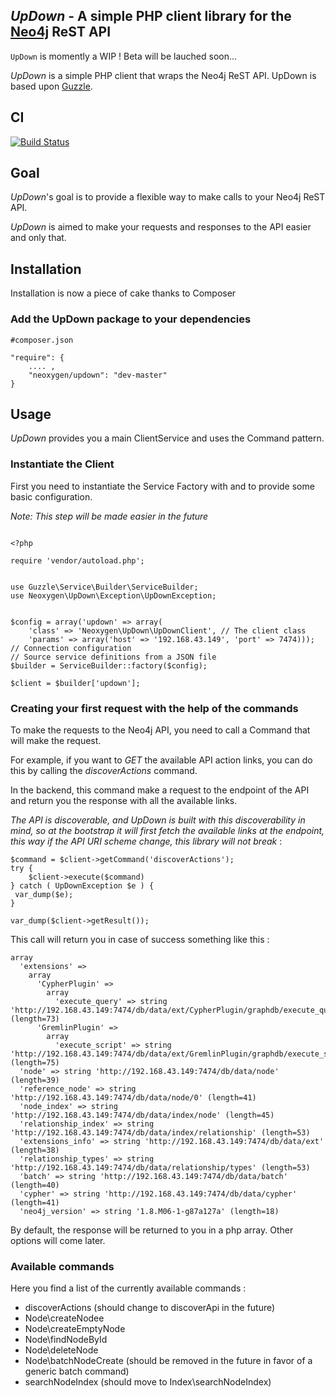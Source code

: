 ## *UpDown* - A simple PHP client library for the [Neo4j](http://neo4j.org) ReST API

`UpDown` is momently a WIP ! Beta will be lauched soon...

*UpDown* is a simple PHP client that wraps the Neo4j ReST API. UpDown is based upon [Guzzle](https://github.com/guzzle/guzzle).

## CI

[![Build Status](https://secure.travis-ci.org/neoxygen/updown.png?branch=master)](http://travis-ci.org/neoxygen/updown)

## Goal

*UpDown*'s goal is to provide a flexible way to make calls to your Neo4j ReST API. 

*UpDown* is aimed to make your requests and responses to the API easier and only that.

## Installation

Installation is now a piece of cake thanks to Composer

### Add the UpDown package to your dependencies

````
#composer.json

"require": {
    .... ,
    "neoxygen/updown": "dev-master"
}
````

## Usage

*UpDown* provides you a main ClientService and uses the Command pattern.

### Instantiate the Client

First you need to instantiate the Service Factory with and to provide some basic configuration.

_Note: This step will be made easier in the future_

````

<?php

require 'vendor/autoload.php';


use Guzzle\Service\Builder\ServiceBuilder;
use Neoxygen\UpDown\Exception\UpDownException;


$config = array('updown' => array(
	'class' => 'Neoxygen\UpDown\UpDownClient', // The client class
	'params' => array('host' => '192.168.43.149', 'port' => 7474))); // Connection configuration
// Source service definitions from a JSON file
$builder = ServiceBuilder::factory($config);

$client = $builder['updown'];

````

### Creating your first request with the help of the commands

To make the requests to the Neo4j API, you need to call a Command that will make the request.

For example, if you want to *GET* the available API action links, you can do this by calling the *discoverActions* command.

In the backend, this command make a request to the endpoint of the API and return you the response with all the available links.

_The API is discoverable, and *UpDown* is built with this discoverability in mind, so at the bootstrap it will first fetch the 
available links at the endpoint, this way if the API URI scheme change, this library will not break_ :


````
$command = $client->getCommand('discoverActions');
try {
    $client->execute($command)
} catch ( UpDownException $e ) {
 var_dump($e);
}

var_dump($client->getResult());

````


This call will return you in case of success something like this :


````
array
  'extensions' => 
    array
      'CypherPlugin' => 
        array
          'execute_query' => string 'http://192.168.43.149:7474/db/data/ext/CypherPlugin/graphdb/execute_query' (length=73)
      'GremlinPlugin' => 
        array
          'execute_script' => string 'http://192.168.43.149:7474/db/data/ext/GremlinPlugin/graphdb/execute_script' (length=75)
  'node' => string 'http://192.168.43.149:7474/db/data/node' (length=39)
  'reference_node' => string 'http://192.168.43.149:7474/db/data/node/0' (length=41)
  'node_index' => string 'http://192.168.43.149:7474/db/data/index/node' (length=45)
  'relationship_index' => string 'http://192.168.43.149:7474/db/data/index/relationship' (length=53)
  'extensions_info' => string 'http://192.168.43.149:7474/db/data/ext' (length=38)
  'relationship_types' => string 'http://192.168.43.149:7474/db/data/relationship/types' (length=53)
  'batch' => string 'http://192.168.43.149:7474/db/data/batch' (length=40)
  'cypher' => string 'http://192.168.43.149:7474/db/data/cypher' (length=41)
  'neo4j_version' => string '1.8.M06-1-g87a127a' (length=18)

````

By default, the response will be returned to you in a php array. Other options will come later.

### Available commands

Here you find a list of the currently available commands :

* discoverActions (should change to discoverApi in the future)
* Node\createNodee
* Node\createEmptyNode
* Node\findNodeById
* Node\deleteNode
* Node\batchNodeCreate (should be removed in the future in favor of a generic batch command)
* searchNodeIndex (should move to Index\searchNodeIndex)

